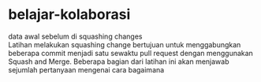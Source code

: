 # belajar-kolaborasi
data awal sebelum di squashing changes <br>
Latihan melakukan squashing change bertujuan untuk menggabungkan beberapa commit menjadi satu sewaktu pull request dengan menggunakan Squash and Merge. Beberapa bagian dari latihan ini akan menjawab sejumlah pertanyaan mengenai cara bagaimana 
